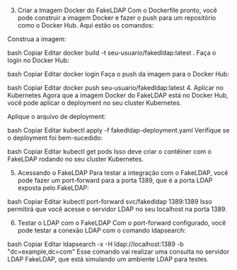 3. Criar a Imagem Docker do FakeLDAP
Com o Dockerfile pronto, você pode construir a imagem Docker e fazer o push para um repositório como o Docker Hub. Aqui estão os comandos:

Construa a imagem:

bash
Copiar
Editar
docker build -t seu-usuario/fakedldap:latest .
Faça o login no Docker Hub:

bash
Copiar
Editar
docker login
Faça o push da imagem para o Docker Hub:

bash
Copiar
Editar
docker push seu-usuario/fakedldap:latest
4. Aplicar no Kubernetes
Agora que a imagem Docker do FakeLDAP está no Docker Hub, você pode aplicar o deployment no seu cluster Kubernetes.

Aplique o arquivo de deployment:

bash
Copiar
Editar
kubectl apply -f fakedldap-deployment.yaml
Verifique se o deployment foi bem-sucedido:

bash
Copiar
Editar
kubectl get pods
Isso deve criar o contêiner com o FakeLDAP rodando no seu cluster Kubernetes.

5. Acessando o FakeLDAP
Para testar a integração com o FakeLDAP, você pode fazer um port-forward para a porta 1389, que é a porta LDAP exposta pelo FakeLDAP:

bash
Copiar
Editar
kubectl port-forward svc/fakedldap 1389:1389
Isso permitirá que você acesse o servidor LDAP no seu localhost na porta 1389.

6. Testar o LDAP com o FakeLDAP
Com o port-forward configurado, você pode testar a conexão LDAP com o comando ldapsearch:

bash
Copiar
Editar
ldapsearch -x -H ldap://localhost:1389 -b "dc=example,dc=com"
Esse comando vai realizar uma consulta no servidor LDAP FakeLDAP, que está simulando um ambiente LDAP para testes.

